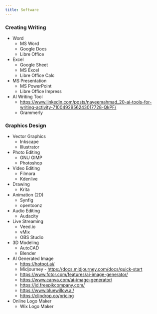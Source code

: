 ```yaml
---
title: Software
---
```


### Creating Writing

- Word 
  - MS Word
  - Google Docs
  - Libre Office 
- Excel 
  - Google Sheet
  - MS Excel
  - Libre Office Calc
- MS Presentation 
  - MS PowerPoint
  - Libre Office Impress
- AI Writing Tool
  - https://www.linkedin.com/posts/nayeemahmad_20-ai-tools-for-writing-activity-7100492956243017728-QkPF/
  - Grammerly

### Graphics Design

- Vector Graphics
  - Inkscape
  - Illustrator
- Photo Editing
  - GNU GIMP
  - Photoshop
- Video Editing
  - Filmora
  - Kdenlive
- Drawing
  - Krita
- Animation (2D)
  - Synfig
  - opentoonz
- Audio Editing
  - Audacity
- Live Streaming
  - Veed.io
  - vMix
  - OBS Studio
- 3D Modeling
  - AutoCAD
  - Blender
- AI Generated Image
  - https://hotpot.ai/
  - Midjourney - https://docs.midjourney.com/docs/quick-start
  - https://www.fotor.com/features/ai-image-generator/
  - https://www.canva.com/ai-image-generator/
  - https://id.freepikcompany.com/
  - https://www.bluewillow.ai/
  - https://clipdrop.co/pricing
- Online Logo Maker
  - Wix Logo Maker

